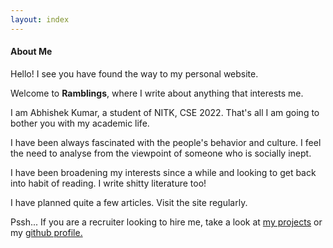 ```yaml
---
layout: index
---
```

<h4><p class="text-primary">About Me</p></h4>
Hello! I see you have found the way to my personal website.

Welcome to <strong>Ramblings</strong>, where I write about anything that interests me.

I am <span class="text-primary">Abhishek Kumar</span>, a student of NITK, CSE 2022. That's all I am going to bother you with my academic life.

I have been always fascinated with the people's behavior and culture. I feel the need to analyse from the viewpoint of someone who is socially inept.

I have been broadening my interests since a while and looking to get back into habit of reading. I write shitty literature too!

I have planned quite a few articles. Visit the site regularly.

<p class="text-muted">Pssh... If you are a recruiter looking to hire me, take a look at <a href="{{ site.projects_index }}">my projects</a> or my <a href="https://github.com/{{ site.social_links.github }}">github profile.</a></p>
